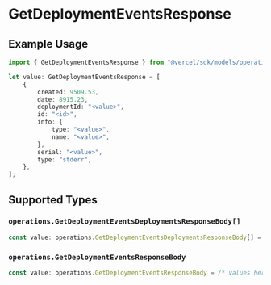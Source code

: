 # GetDeploymentEventsResponse

## Example Usage

```typescript
import { GetDeploymentEventsResponse } from "@vercel/sdk/models/operations";

let value: GetDeploymentEventsResponse = [
    {
        created: 9509.53,
        date: 8915.23,
        deploymentId: "<value>",
        id: "<id>",
        info: {
            type: "<value>",
            name: "<value>",
        },
        serial: "<value>",
        type: "stderr",
    },
];
```

## Supported Types

### `operations.GetDeploymentEventsDeploymentsResponseBody[]`

```typescript
const value: operations.GetDeploymentEventsDeploymentsResponseBody[] = /* values here */
```

### `operations.GetDeploymentEventsResponseBody`

```typescript
const value: operations.GetDeploymentEventsResponseBody = /* values here */
```


